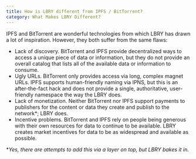 ```yaml
---
title: How is LBRY different from IPFS / BitTorrent?
category: What Makes LBRY Different?
---
```

IPFS and BitTorrent are wonderful technologies from which LBRY has drawn a lot of inspiration. However, they both suffer from the same flaws:

- Lack of discovery. BitTorrent and IPFS provide decentralized ways to access a unique piece of data or information, but they do not provide an overall catalog that lists all of the available data or information to consume.
- Ugly URLs. BitTorrent only provides access via long, complex magnet URLs. IPFS supports human-friendly naming via IPNS, but this is an after-the-fact hack and does not provide a single, authoritative, user-friendly namespace the way the LBRY does.
- Lack of monetization. Neither BitTorrent nor IPFS support payments to publishers for the content or data they create and publish to the network*; LBRY does.
- Incentive problems. BitTorrent and IPFS rely on people being generous with their own resources for data to continue to be available. LBRY creates market incentives for data to be as widespread and available as possible.

**Yes, there are attempts to add this via a layer on top, but LBRY bakes it in.*
